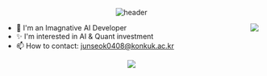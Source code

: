 <div align="center">
  
![header](https://capsule-render.vercel.app/api?type=waving&color=FFAF7B&height=270&section=header&text=Hello!%20I'm%20Trueline&fontSize=60&animation=fadeIn&fontColor=ffffff)

</div>
<a target="_blank" href="https://solved.ac/profile/junseok0408"><img align='right' src="http://mazassumnida.wtf/api/v2/generate_badge?boj=junseok0408"></a>

- 🌱 I'm an Imagnative AI Developer
- ✨ I'm interested in AI & Quant investment
- 📫 How to contact: junseok0408@konkuk.ac.kr

<p align="center">
  <a target="_blank" href="https://github.com/junseok0408"><img src="https://hits.seeyoufarm.com/api/count/incr/badge.svg?url=https%3A%2F%2Fgithub.com%2Fjunseok0408&count_bg=%23FFEA45&title_bg=%23398FE9&icon=github.svg&icon_color=%23FFFFFF&title=hits&edge_flat=false"/></a>
</p>
